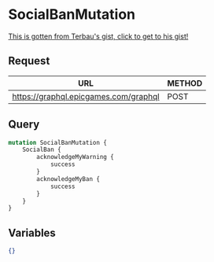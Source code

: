 # SocialBanMutation

[This is gotten from Terbau's gist, click to get to his gist!](https://gist.github.com/Terbau/f36990a1d608f65645206835e708d488)

## Request
| URL | METHOD |
| - | - |
| https://graphql.epicgames.com/graphql | POST |

## Query
```graphql
mutation SocialBanMutation {
    SocialBan {
        acknowledgeMyWarning {
            success
        }
        acknowledgeMyBan {
            success
        }
    }
}
```

## Variables
```json
{}
```